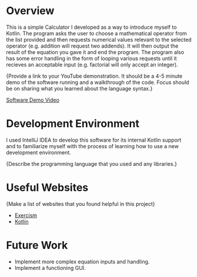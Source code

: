 # Overview

This is a simple Calculator I developed as a way to introduce myself to Kotlin. The program asks the user to choose a mathematical operator from the list provided and then requests numerical values 
relevant to the selected operator (e.g. addition will request two addends). It will then output the result of the equation you gave it and end the program. The program also has some error handling in the
form of looping various requests until it recieves an acceptable input (e.g. factorial will only accept an integer).

{Provide a link to your YouTube demonstration. It should be a 4-5 minute demo of the software running and a walkthrough of the code. Focus should be on sharing what you learned about the language syntax.}

[Software Demo Video](http://youtube.link.goes.here)

# Development Environment

I used IntelliJ IDEA to develop this software for its internal Kotlin support and to familiarize myself with the process of learning how to use a new development environment.

{Describe the programming language that you used and any libraries.}

# Useful Websites

{Make a list of websites that you found helpful in this project}

- [Exercism](https://exercism.org)
- [Kotlin](https://kotlinlang.org)

# Future Work

- Implement more complex equation inputs and handling.
- Implement a functioning GUI.
